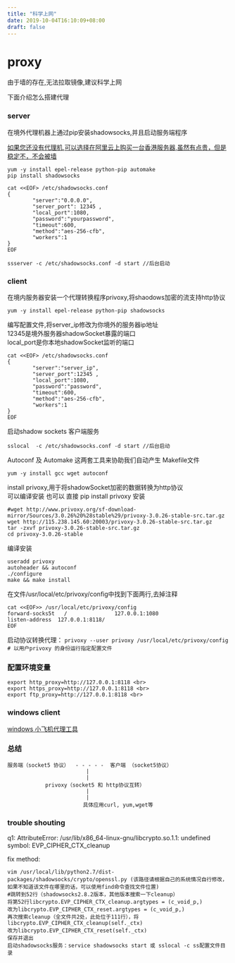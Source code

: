 ```yaml
---
title: "科学上网"
date: 2019-10-04T16:10:09+08:00
draft: false
---
```


# proxy
由于墙的存在,无法拉取镜像,建议科学上网

下面介绍怎么搭建代理

### server
在境外代理机器上通过pip安装shadowsocks,并且启动服务端程序

[如果您还没有代理机,可以选择在阿里云上购买一台香港服务器,虽然有点贵，但是稳定不，不会被墙](https://promotion.aliyun.com/ntms/yunparter/invite.html?userCode=j7wyhezj)
```shell script
yum -y install epel-release python-pip automake
pip install shadowsocks
 ```

```shell script
cat <<EOF> /etc/shadowsocks.conf
{
        "server":"0.0.0.0",
        "server_port": 12345 ,
        "local_port":1080,
        "password":"yourpassword",
        "timeout":600,
        "method":"aes-256-cfb",
        "workers":1
}
EOF
   ```

```shell script
ssserver -c /etc/shadowsocks.conf -d start //后台启动
```

    
### client
在境内服务器安装一个代理转换程序privoxy,将shaodows加密的流支持http协议

```shell script
yum -y install epel-release python-pip shadowsocks
```
编写配置文件,将server_ip修改为你境外的服务器ip地址 <br>
12345是境外服务器shadowSocket暴露的端口 <br>
local_port是你本地shadowSocket监听的端口

```shell script
cat <<EOF> /etc/shadowsocks.conf
{
        "server":"server_ip",
        "server_port":12345 ,
        "local_port":1080,
        "password":"password",
        "timeout":600,
        "method":"aes-256-cfb",
        "workers":1
}
EOF
```

启动shadow sockets 客户端服务

```shell script
sslocal  -c /etc/shadowsocks.conf -d start //后台启动
```

Autoconf 及 Automake 这两套工具来协助我们自动产生 Makefile文件

```shell script
yum -y install gcc wget autoconf
```
install privoxy,用于将shadowSocket加密的数据转换为http协议<br>
可以编译安装 也可以 直接 pip install privoxy 安装
```shell script
#wget http://www.privoxy.org/sf-download-mirror/Sources/3.0.26%20%28stable%29/privoxy-3.0.26-stable-src.tar.gz
wget http://115.238.145.60:20003/privoxy-3.0.26-stable-src.tar.gz
tar -zxvf privoxy-3.0.26-stable-src.tar.gz
cd privoxy-3.0.26-stable
```

编译安装
```shell script
useradd privoxy
autoheader && autoconf
./configure
make && make install
```

在文件/usr/local/etc/privoxy/config中找到下面两行,去掉注释
```shell script
cat <<EOF>> /usr/local/etc/privoxy/config
forward-socks5t   /               127.0.0.1:1080
listen-address  127.0.0.1:8118/
EOF
```
    
启动协议转换代理：
`privoxy --user privoxy /usr/local/etc/privoxy/config  # 以用户privoxy 的身份运行指定配置文件`
    
### 配置环境变量
```shell script
export http_proxy=http://127.0.0.1:8118 <br>
export https_proxy=http://127.0.0.1:8118 <br>
export ftp_proxy=http://127.0.0.1:8118 <br>
```


### windows client
[windows 小飞机代理工具](https://github.com/shadowsocks/shadowsocks-windows/releases)


### 总结
```
服务端（socket5 协议）  - - - - -  客户端 （socket5协议）
			             |
			             |
			privoxy（socket5 和 http协议互转）
			             |
			             |
                        具体应用curl, yum,wget等
```


### trouble shouting
q1: AttributeError: /usr/lib/x86_64-linux-gnu/libcrypto.so.1.1: undefined symbol: EVP_CIPHER_CTX_cleanup

fix method:
```
vim /usr/local/lib/python2.7/dist-packages/shadowsocks/crypto/openssl.py (该路径请根据自己的系统情况自行修改，如果不知道该文件在哪里的话，可以使用find命令查找文件位置)
#跳转到52行（shadowsocks2.8.2版本，其他版本搜索一下cleanup）
将第52行libcrypto.EVP_CIPHER_CTX_cleanup.argtypes = (c_void_p,) 
改为libcrypto.EVP_CIPHER_CTX_reset.argtypes = (c_void_p,)
再次搜索cleanup（全文件共2处，此处位于111行），将libcrypto.EVP_CIPHER_CTX_cleanup(self._ctx) 
改为libcrypto.EVP_CIPHER_CTX_reset(self._ctx)
保存并退出
启动shadowsocks服务：service shadowsocks start 或 sslocal -c ss配置文件目录
```
